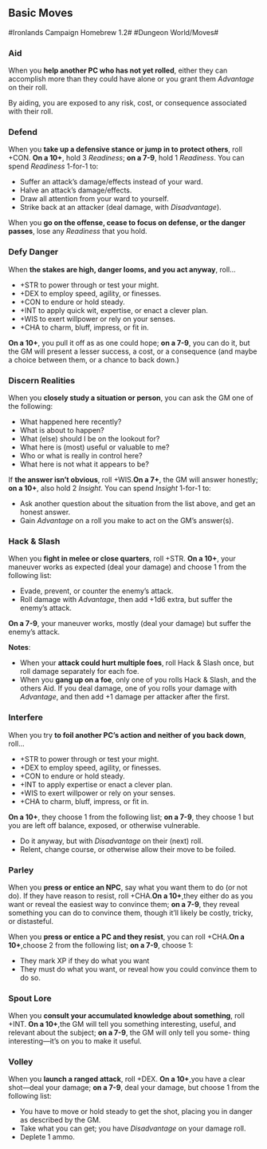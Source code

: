 ## Basic Moves
#Ironlands Campaign Homebrew 1.2#
#Dungeon World/Moves#
### Aid
When you **help another PC who has not yet rolled**, either they can accomplish more than they could have alone or you grant them *Advantage* on their roll.

By aiding, you are exposed to any risk, cost, or consequence associated with their roll. 
### Defend
When you **take up a defensive stance or jump in to protect others**, roll +CON. **On a 10+**, hold 3 *Readiness*; **on a 7-9**, hold 1 *Readiness*. You can spend *Readiness* 1-for-1 to:

* Suffer an attack’s damage/effects instead of your ward.
* Halve an attack’s damage/effects.
* Draw all attention from your ward to yourself.
* Strike back at an attacker (deal damage, with *Disadvantage*).

When you **go on the offense, cease to focus on defense, or the danger passes**, lose any *Readiness* that you hold.
### Defy Danger
When **the stakes are high, danger looms, and you act anyway**, roll…

* +STR to power through or test your might.
* +DEX to employ speed, agility, or finesses.
* +CON to endure or hold steady.
* +INT to apply quick wit, expertise, or enact a clever plan.
* +WIS to exert willpower or rely on your senses.
* +CHA to charm, bluff, impress, or fit in.

**On a 10+**, you pull it off as as one could hope; **on a 7-9**, you can do it, but the GM will present a lesser success, a cost, or a consequence (and maybe a choice between them, or a chance to back down.)
### Discern Realities
When you **closely study a situation or person**, you can ask the GM one of the following:

* What happened here recently?
* What is about to happen?
* What (else) should I be on the lookout for?
* What here is (most) useful or valuable to me?
* Who or what is really in control here?
* What here is not what it appears to be?

If **the answer isn’t obvious**, roll +WIS.**On a 7+**, the GM will answer honestly; **on a 10+**, also hold 2 *Insight*. You can spend *Insight* 1-for-1 to:

* Ask another question about the situation from the list above, and get an honest answer.
* Gain *Advantage* on a roll you make to act on the GM’s answer(s).
### Hack & Slash
When you **fight in melee or close quarters**, roll +STR. **On a 10+**, your maneuver works as expected (deal your damage) and choose 1 from the following list:

* Evade, prevent, or counter the enemy’s attack.
* Roll damage with *Advantage*, then add +1d6 extra, but suffer the enemy’s attack.

**On a 7-9**, your maneuver works, mostly (deal your damage) but suffer the enemy’s attack.

**Notes**:

- When your **attack could hurt multiple foes**, roll Hack & Slash once, but roll damage separately for each foe.
- When you **gang up on a foe**, only one of you rolls Hack & Slash, and the others Aid. If you deal damage, one of you rolls your damage with *Advantage*, and then add +1 damage per attacker after the first.
### Interfere
When you try **to foil another PC’s action and neither of you back down**, roll... 

* +STR to power through or test your might.
* +DEX to employ speed, agility, or finesses.
* +CON to endure or hold steady.
* +INT to apply expertise or enact a clever plan.
* +WIS to exert willpower or rely on your senses.
* +CHA to charm, bluff, impress, or fit in.

**On a 10+**, they choose 1 from the following list; **on a 7-9**, they choose 1 but you are left off balance, exposed, or otherwise vulnerable. 

* Do it anyway, but with *Disadvantage* on their (next) roll.
* Relent, change course, or otherwise allow their move to be foiled.
### Parley
When you **press or entice an NPC**, say what you want them to do (or not do). If they have reason to resist, roll +CHA.**On a 10+**,they either do as you want or reveal the easiest way to convince them; **on a 7-9**, they reveal something you can do to convince them, though it’ll likely be costly, tricky, or distasteful.

When you **press or entice a PC and they resist**, you can roll +CHA.**On a 10+**,choose 2 from the following list; **on a 7-9**, choose 1:

* They mark XP if they do what you want 
* They must do what you want, or reveal how you could convince them to do so.
### Spout Lore
When you **consult your accumulated knowledge about something**, roll +INT. **On a 10+**,the GM will tell you something interesting, useful, and relevant about the subject; **on a 7-9**, the GM will only tell you some- thing interesting—it’s on you to make it useful. 
### Volley
When you **launch a ranged attack**, roll +DEX. **On a 10+**,you have a clear shot—deal your damage; **on a 7-9**, deal your damage, but choose 1 from the following list:

* You have to move or hold steady to get the shot, placing you in danger as described by the GM.
* Take what you can get; you have *Disadvantage* on your damage roll.
* Deplete 1 ammo.
